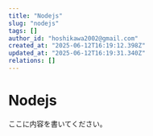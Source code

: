```yaml
---
title: "Nodejs"
slug: "nodejs"
tags: []
author_id: "hoshikawa2002@gmail.com"
created_at: "2025-06-12T16:19:12.398Z"
updated_at: "2025-06-12T16:19:31.340Z"
relations: []
---
```


# Nodejs

ここに内容を書いてください。